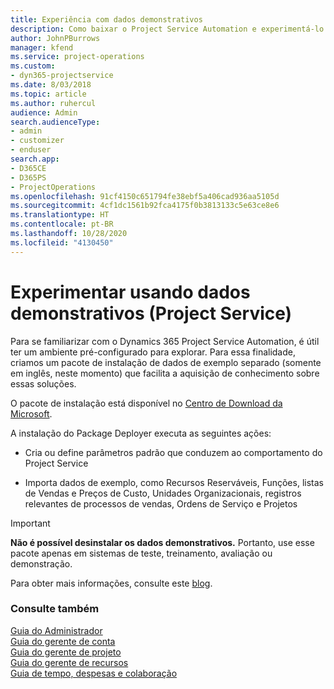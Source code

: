 ```yaml
---
title: Experiência com dados demonstrativos
description: Como baixar o Project Service Automation e experimentá-lo usando dados demonstrativos.
author: JohnPBurrows
manager: kfend
ms.service: project-operations
ms.custom:
- dyn365-projectservice
ms.date: 8/03/2018
ms.topic: article
ms.author: ruhercul
audience: Admin
search.audienceType:
- admin
- customizer
- enduser
search.app:
- D365CE
- D365PS
- ProjectOperations
ms.openlocfilehash: 91cf4150c651794fe38ebf5a406cad936aa5105d
ms.sourcegitcommit: 4cf1dc1561b92fca4175f0b3813133c5e63ce8e6
ms.translationtype: HT
ms.contentlocale: pt-BR
ms.lasthandoff: 10/28/2020
ms.locfileid: "4130450"
---
```

# <a name="experiment-with-demo-data-project-service"></a>Experimentar usando dados demonstrativos (Project Service)

Para se familiarizar com o Dynamics 365 Project Service Automation, é útil ter um ambiente pré-configurado para explorar. Para essa finalidade, criamos um pacote de instalação de dados de exemplo separado (somente em inglês, neste momento) que facilita a aquisição de conhecimento sobre essas soluções. 

O pacote de instalação está disponível no [Centro de Download da Microsoft](https://go.microsoft.com/fwlink/?linkid=859966).  

A instalação do Package Deployer executa as seguintes ações: 
  
-   Cria ou define parâmetros padrão que conduzem ao comportamento do Project Service  
  
-   Importa dados de exemplo, como Recursos Reserváveis, Funções, listas de Vendas e Preços de Custo, Unidades Organizacionais, registros relevantes de processos de vendas, Ordens de Serviço e Projetos    
  
> [!IMPORTANT]
> **Não é possível desinstalar os dados demonstrativos.** Portanto, use esse pacote apenas em sistemas de teste, treinamento, avaliação ou demonstração.

Para obter mais informações, consulte este [blog](https://blogs.msdn.microsoft.com/crm/2017/10/24/microsoft-dynamics-365-for-field-service-and-project-service-automation-sample-data).





  
### <a name="see-also"></a>Consulte também  
 [Guia do Administrador](../psa/admin-guide.md)   
 [Guia do gerente de conta](../psa/account-manager-guide.md)   
 [Guia do gerente de projeto](../psa/project-manager-guide.md)   
 [Guia do gerente de recursos](../psa/resource-manager-guide.md)   
 [Guia de tempo, despesas e colaboração](../psa/time-expense-collaboration-guide.md)
